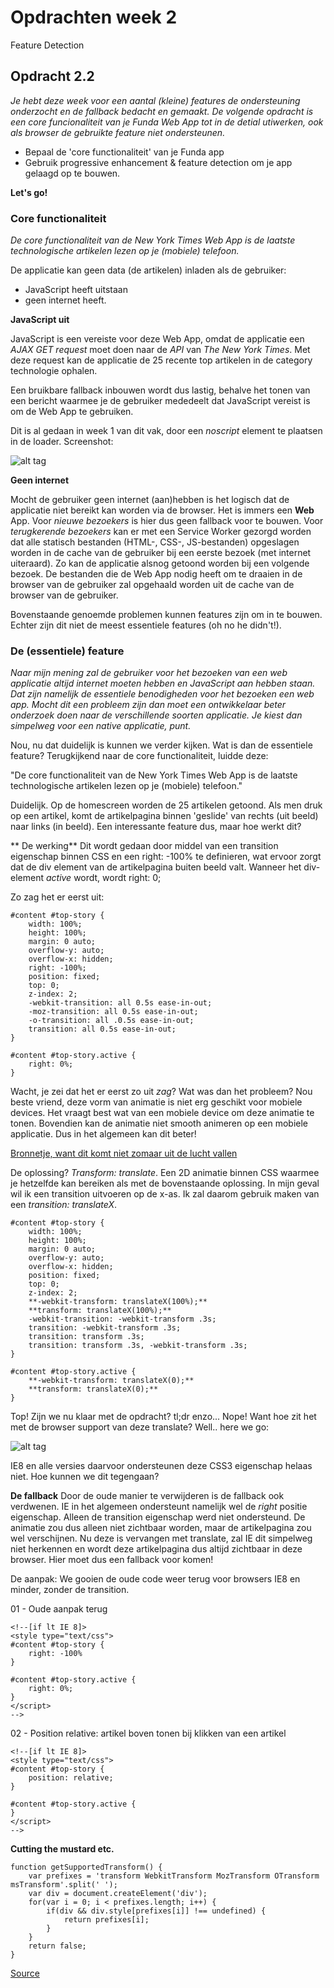 # Opdrachten week 2
Feature Detection

## Opdracht 2.2 
*Je hebt deze week voor een aantal (kleine) features de ondersteuning onderzocht en de fallback bedacht en gemaakt. De volgende opdracht is een core funcionaliteit van je Funda Web App tot in de detial utiwerken, ook als browser de gebruikte feature niet ondersteunen.*

- Bepaal de 'core functionaliteit' van je Funda app
- Gebruik progressive enhancement & feature detection om je app gelaagd op te bouwen.

**Let's go!**

### Core functionaliteit
*De core functionaliteit van de New York Times Web App is de laatste technologische artikelen lezen op je (mobiele) telefoon.*

De applicatie kan geen data (de artikelen) inladen als de gebruiker:
- JavaScript heeft uitstaan
- geen internet heeft.

**JavaScript uit**

JavaScript is een vereiste voor deze Web App, omdat de applicatie een *AJAX GET request* moet doen naar de *API* van *The New York Times*. Met deze request kan de applicatie de 25 recente top artikelen in de category technologie ophalen. 

Een bruikbare fallback inbouwen wordt dus lastig, behalve het tonen van een bericht waarmee je de gebruiker mededeelt dat JavaScript vereist is om de Web App te gebruiken.

Dit is al gedaan in week 1 van dit vak, door een *noscript* element te plaatsen in de loader. Screenshot:

![alt tag](https://raw.githubusercontent.com/sennykalidien/EW/master/browser-technologies/week1/images/ajax-loader.png)


**Geen internet**

Mocht de gebruiker geen internet (aan)hebben is het logisch dat de applicatie niet bereikt kan worden via de browser. Het is immers een **Web** App. Voor *nieuwe bezoekers* is hier dus geen fallback voor te bouwen. Voor *terugkerende bezoekers* kan er met een Service Worker gezorgd worden dat alle statisch bestanden (HTML-, CSS-, JS-bestanden) opgeslagen worden in de cache van de gebruiker bij een eerste bezoek (met internet uiteraard). Zo kan de applicatie alsnog getoond worden bij een volgende bezoek. De bestanden die de Web App nodig heeft om te draaien in de browser van de gebruiker zal opgehaald worden uit de cache van de browser van de gebruiker.

Bovenstaande genoemde problemen kunnen features zijn om in te bouwen. Echter zijn dit niet de meest essentiele features (oh no he didn't!).


### De (essentiele) feature
*Naar mijn mening zal de gebruiker voor het bezoeken van een web applicatie altijd internet moeten hebben en JavaScript aan hebben staan. Dat zijn namelijk de essentiele benodigheden voor het bezoeken een web app. Mocht dit een probleem zijn dan moet een ontwikkelaar beter onderzoek doen naar de verschillende soorten applicatie. Je kiest dan simpelweg voor een native applicatie, punt.*

Nou, nu dat duidelijk is kunnen we verder kijken. Wat is dan de essentiele feature? Terugkijkend naar de core functionaliteit, luidde deze: 

"De core functionaliteit van de New York Times Web App is de laatste technologische artikelen lezen op je (mobiele) telefoon."

Duidelijk. Op de homescreen worden de 25 artikelen getoond. Als men druk op een artikel, komt de artikelpagina binnen 'geslide' van rechts (uit beeld) naar links (in beeld). Een interessante feature dus, maar hoe werkt dit?

** De werking**
Dit wordt gedaan door middel van een transition eigenschap binnen CSS en een right: -100% te definieren, wat ervoor zorgt dat de div element van de artikelpagina buiten beeld valt. Wanneer het div-element *active* wordt, wordt right: 0;

Zo zag het er eerst uit: 
```
#content #top-story { 
    width: 100%;
    height: 100%;
    margin: 0 auto;
    overflow-y: auto;
    overflow-x: hidden;
    right: -100%;
    position: fixed;
    top: 0;
    z-index: 2;           
    -webkit-transition: all 0.5s ease-in-out;
    -moz-transition: all 0.5s ease-in-out;
    -o-transition: all .0.5s ease-in-out;
    transition: all 0.5s ease-in-out;
}

#content #top-story.active { 
    right: 0%;
}
```

Wacht, je zei dat het er eerst zo uit *zag*? Wat was dan het probleem? Nou beste vriend, deze vorm van animatie is niet erg geschikt voor mobiele devices. Het vraagt best wat van een mobiele device om deze animatie te tonen. Bovendien kan de animatie niet smooth animeren op een mobiele applicatie. Dus in het algemeen kan dit beter! 

[Bronnetje, want dit komt niet zomaar uit de lucht vallen](http://www.paulirish.com/2012/why-moving-elements-with-translate-is-better-than-posabs-topleft/)

De oplossing? *Transform: translate*. Een 2D animatie binnen CSS waarmee je hetzelfde kan bereiken als met de bovenstaande oplossing. In mijn geval wil ik een transition uitvoeren op de x-as. Ik zal daarom gebruik maken van een *transition: translateX*.


```
#content #top-story { 
    width: 100%;
    height: 100%;
    margin: 0 auto;
    overflow-y: auto;
    overflow-x: hidden;
    position: fixed;
    top: 0;
    z-index: 2;           
    **-webkit-transform: translateX(100%);**
    **transform: translateX(100%);**
    -webkit-transition: -webkit-transform .3s;
    transition: -webkit-transform .3s;
    transition: transform .3s;
    transition: transform .3s, -webkit-transform .3s;
}

#content #top-story.active { 
    **-webkit-transform: translateX(0);**
    **transform: translateX(0);**
}
```

Top! Zijn we nu klaar met de opdracht? tl;dr enzo... Nope! Want hoe zit het met de browser support van deze translate? Well.. here we go:

![alt tag](https://raw.githubusercontent.com/sennykalidien/EW/master/browser-technologies/week2/opdracht1/images/translate_browser.png)

IE8 en alle versies daarvoor ondersteunen deze CSS3 eigenschap helaas niet. Hoe kunnen we dit tegengaan?


**De fallback**
Door de oude manier te verwijderen is de fallback ook verdwenen. IE in het algemeen ondersteunt namelijk wel de *right* positie eigenschap. Alleen de transition eigenschap werd niet ondersteund. De animatie zou dus alleen niet zichtbaar worden, maar de artikelpagina zou wel verschijnen. Nu deze is vervangen met translate, zal IE dit simpelweg niet herkennen en wordt deze artikelpagina dus altijd zichtbaar in deze browser. Hier moet dus een fallback voor komen!

De aanpak: We gooien de oude code weer terug voor browsers IE8 en minder, zonder de transition. 

01 - Oude aanpak terug
```
<!--[if lt IE 8]>
<style type="text/css">
#content #top-story { 
    right: -100%      
}

#content #top-story.active { 
    right: 0%;
}
</script>
-->
```

02 - Position relative: artikel boven tonen bij klikken van een artikel
```
<!--[if lt IE 8]>
<style type="text/css">
#content #top-story { 
    position: relative;     
}

#content #top-story.active { 
}
</script>
-->
```

**Cutting the mustard etc.**
```
function getSupportedTransform() {
    var prefixes = 'transform WebkitTransform MozTransform OTransform msTransform'.split(' ');
    var div = document.createElement('div');
    for(var i = 0; i < prefixes.length; i++) {
        if(div && div.style[prefixes[i]] !== undefined) {
            return prefixes[i];
        }
    }
    return false;
}

```
[Source](http://stackoverflow.com/questions/7212102/detect-with-javascript-or-jquery-if-css-transform-2d-is-available)
